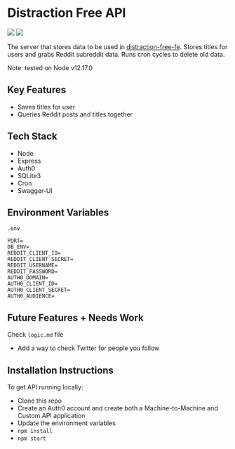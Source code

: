 # Distraction Free API

![](https://img.shields.io/badge/service__tests-passing-brightgreen) ![](https://img.shields.io/badge/code__coverage-87.98%25-green)

The server that stores data to be used in [distraction-free-fe](https://github.com/nicholaspung/distraction-free-fe). Stores titles for users and grabs Reddit subreddit data. Runs cron cycles to delete old data.

Note: tested on Node v12.17.0

## Key Features

- Saves titles for user
- Queries Reddit posts and titles together

## Tech Stack

- Node
- Express
- Auth0
- SQLite3
- Cron
- Swagger-UI

## Environment Variables

```
.env

PORT=
DB_ENV=
REDDIT_CLIENT_ID=
REDDIT_CLIENT_SECRET=
REDDIT_USERNAME=
REDDIT_PASSWORD=
AUTH0_DOMAIN=
AUTH0_CLIENT_ID=
AUTH0_CLIENT_SECRET=
AUTH0_AUDIENCE=
```

## Future Features + Needs Work

Check `logic.md` file

- Add a way to check Twitter for people you follow

## Installation Instructions

To get API running locally:

- Clone this repo
- Create an Auth0 account and create both a Machine-to-Machine and Custom API application
- Update the environment variables
- `npm install`
- `npm start`

